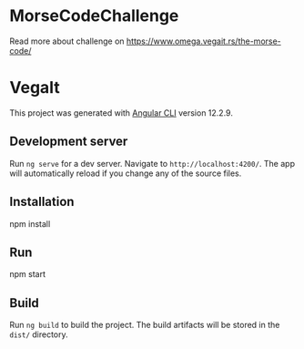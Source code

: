 # MorseCodeChallenge

Read more about challenge on https://www.omega.vegait.rs/the-morse-code/

# VegaIt

This project was generated with [Angular CLI](https://github.com/angular/angular-cli) version 12.2.9.

## Development server

Run `ng serve` for a dev server. Navigate to `http://localhost:4200/`. The app will automatically reload if you change any of the source files.


## Installation

npm install

## Run

npm start

## Build

Run `ng build` to build the project. The build artifacts will be stored in the `dist/` directory.

